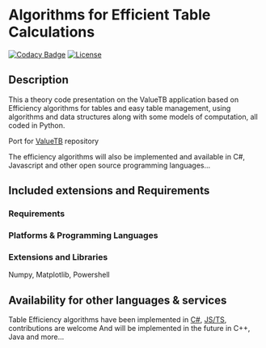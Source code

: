 # Algorithms for Efficient Table Calculations
[![Codacy Badge](https://api.codacy.com/project/badge/Grade/a76e5f37350f4b599a1f991c669a4ca8)](https://app.codacy.com/gh/Pomidorka1234/Table-Efficiency?utm_source=github.com&utm_medium=referral&utm_content=Pomidorka1234/Table-Efficiency&utm_campaign=Badge_Grade)
[![License](https://img.shields.io/badge/License-MIT%20License-brightgreen)](https://github.com/Pomidorka1234/Table-Efficiency/blob/main/LICENSE)

## Description

This a theory code presentation on the ValueTB application based on Efficiency algorithms for tables and easy table management, using algorithms and data structures along with some models of computation, all coded in Python.

Port for [ValueTB](https://github.com/Pomidorka1234/ValueTB) repository

The efficiency algorithms will also be implemented and available in C#, Javascript and other open source programming languages...

## Included extensions and Requirements

### Requirements

### Platforms & Programming Languages

### Extensions and Libraries

Numpy, Matplotlib, Powershell

## Availability for other languages & services
Table Efficiency algorithms have been implemented in [C#](https://github.com/Pomidorka1234/Table-Efficiency-CS), [JS/TS](https://github.com/Pomidorka1234/Table-Efficiency-JS-TS), contributions are welcome
And will be implemented in the future in C++, Java and more...
